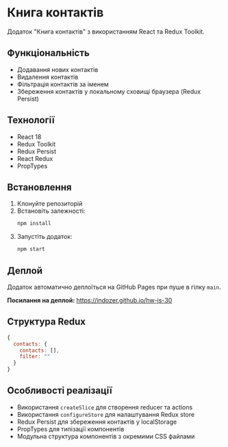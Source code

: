 # Книга контактів

Додаток "Книга контактів" з використанням React та Redux Toolkit.

## Функціональність

- Додавання нових контактів
- Видалення контактів
- Фільтрація контактів за іменем
- Збереження контактів у локальному сховищі браузера (Redux Persist)

## Технології

- React 18
- Redux Toolkit
- Redux Persist
- React Redux
- PropTypes

## Встановлення

1. Клонуйте репозиторій
2. Встановіть залежності:
   ```bash
   npm install
   ```
3. Запустіть додаток:
   ```bash
   npm start
   ```

## Деплой

Додаток автоматично деплоїться на GitHub Pages при пуше в гілку `main`.

**Посилання на деплой:** https://indozer.github.io/hw-js-30

## Структура Redux

```javascript
{
  contacts: {
    contacts: [],
    filter: ""
  }
}
```

## Особливості реалізації

- Використання `createSlice` для створення reducer та actions
- Використання `configureStore` для налаштування Redux store
- Redux Persist для збереження контактів у localStorage
- PropTypes для типізації компонентів
- Модульна структура компонентів з окремими CSS файлами
